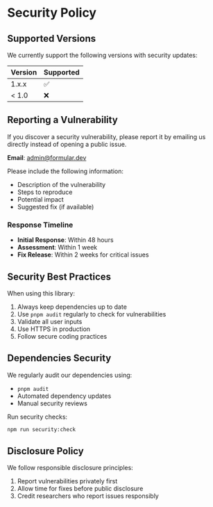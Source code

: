 # Security Policy

## Supported Versions

We currently support the following versions with security updates:

| Version | Supported          |
| ------- | ------------------ |
| 1.x.x   | :white_check_mark: |
| < 1.0   | :x:                |

## Reporting a Vulnerability

If you discover a security vulnerability, please report it by emailing us directly instead of opening a public issue.

**Email**: admin@formular.dev

Please include the following information:
- Description of the vulnerability
- Steps to reproduce
- Potential impact
- Suggested fix (if available)

### Response Timeline

- **Initial Response**: Within 48 hours
- **Assessment**: Within 1 week
- **Fix Release**: Within 2 weeks for critical issues

## Security Best Practices

When using this library:

1. Always keep dependencies up to date
2. Use `pnpm audit` regularly to check for vulnerabilities
3. Validate all user inputs
4. Use HTTPS in production
5. Follow secure coding practices

## Dependencies Security

We regularly audit our dependencies using:
- `pnpm audit`
- Automated dependency updates
- Manual security reviews

Run security checks:
```bash
npm run security:check
```

## Disclosure Policy

We follow responsible disclosure principles:
1. Report vulnerabilities privately first
2. Allow time for fixes before public disclosure
3. Credit researchers who report issues responsibly
